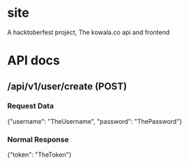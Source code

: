 # site
A hacktoberfest project, The kowala.co api and frontend

# API docs
## /api/v1/user/create (POST)
### Request Data
{"username": "TheUsername", "password": "ThePassword"}
### Normal Response
{"token": "TheToken"}